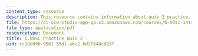 ```yaml
---
content_type: resource
description: This resource contains information about quiz 2 practice.
file: https://ol-ocw-studio-app-qa.s3.amazonaws.com/courses/6-00sc-introduction-to-computer-science-and-programming-spring-2011/cc2de09b956255d1a6c2bd2f844cd23f_MIT6_00SCS11_q2_practice.pdf
file_type: application/pdf
resourcetype: Document
title: 6.00SC Practice Quiz 2
uid: cc2de09b-9562-55d1-a6c2-bd2f844cd23f
---
```

